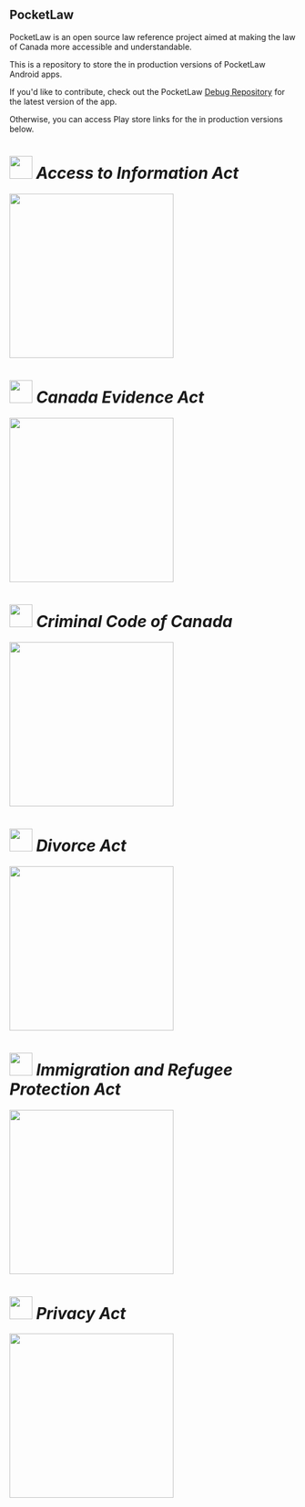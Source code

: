 ## PocketLaw
PocketLaw is an open source law reference project aimed at making the law of Canada more accessible and understandable.

This is a repository to store the in production versions of PocketLaw Android apps. 

If you'd like to contribute, check out the PocketLaw [Debug Repository](https://github.com/simplegr33n/pocketlaw-debug) for the latest version of the app.

Otherwise, you can access Play store links for the in production versions below.

# <img src="https://github.com/simplegr33n/pocketlaw-production/blob/master/access-to-information-act/screenshots/logos/logo.png" width="40"> <i>Access to Information Act</i>

[<img src="https://play.google.com/intl/en_us/badges/images/generic/en_badge_web_generic.png" width="288">](https://play.google.com/store/apps/details?id=org.pocketlaw.access_to_information_act)

# <img src="https://github.com/simplegr33n/pocketlaw-production/blob/master/canada-evidence-act/screenshots/logos/logo.png" width="40"> <i>Canada Evidence Act</i>

[<img src="https://play.google.com/intl/en_us/badges/images/generic/en_badge_web_generic.png" width="288">](https://play.google.com/store/apps/details?id=org.pocketlaw.canada_evidence_act)

# <img src="https://github.com/simplegr33n/pocketlaw-production/blob/master/criminal-code-of-canada/screenshots/logos/logo2.png" width="40"> <i>Criminal Code of Canada</i>

[<img src="https://play.google.com/intl/en_us/badges/images/generic/en_badge_web_generic.png" width="288">](https://play.google.com/store/apps/details?id=ca.ggolda.reference_criminal_code)

# <img src="https://github.com/simplegr33n/pocketlaw-production/blob/master/divorce-act/screenshots/logos/logo.png" width="40"> <i>Divorce Act</i>

[<img src="https://play.google.com/intl/en_us/badges/images/generic/en_badge_web_generic.png" width="288">](https://play.google.com/store/apps/details?id=org.pocketlaw.divorce_act)

# <img src="https://github.com/simplegr33n/pocketlaw-production/blob/master/immigration-and-refugee-protection-act/screenshots/logos/logo.png" width="40"> <i>Immigration and Refugee Protection Act</i>

[<img src="https://play.google.com/intl/en_us/badges/images/generic/en_badge_web_generic.png" width="288">](https://play.google.com/store/apps/details?id=org.pocketlaw.irpa)

# <img src="https://github.com/simplegr33n/pocketlaw-production/blob/master/privacy-act/screenshots/logos/logo.png" width="40"> <i>Privacy Act</i>

[<img src="https://play.google.com/intl/en_us/badges/images/generic/en_badge_web_generic.png" width="288">](https://play.google.com/store/apps/details?id=org.pocketlaw.privacy_act)











